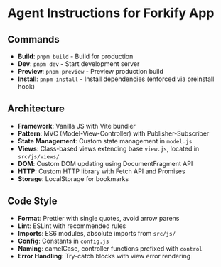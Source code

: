 # Agent Instructions for Forkify App

## Commands
- **Build**: `pnpm build` - Build for production
- **Dev**: `pnpm dev` - Start development server
- **Preview**: `pnpm preview` - Preview production build
- **Install**: `pnpm install` - Install dependencies (enforced via preinstall hook)

## Architecture
- **Framework**: Vanilla JS with Vite bundler
- **Pattern**: MVC (Model-View-Controller) with Publisher-Subscriber
- **State Management**: Custom state management in `model.js`
- **Views**: Class-based views extending base `view.js`, located in `src/js/views/`
- **DOM**: Custom DOM updating using DocumentFragment API
- **HTTP**: Custom HTTP library with Fetch API and Promises
- **Storage**: LocalStorage for bookmarks

## Code Style
- **Format**: Prettier with single quotes, avoid arrow parens
- **Lint**: ESLint with recommended rules
- **Imports**: ES6 modules, absolute imports from `src/js/`
- **Config**: Constants in `config.js`
- **Naming**: camelCase, controller functions prefixed with `control`
- **Error Handling**: Try-catch blocks with view error rendering
